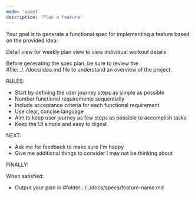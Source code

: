 ```yaml
---
mode: 'agent'
description: 'Plan a feature'
---
```


Your goal is to generate a functional spec for implementing a feature based on the provided idea:

Detail view for weekly plan view to view individual workout details

Before generating the spec plan, be sure to review the #file:../../docs/idea.md file to understand an overview of the project.

RULES:
- Start by defining the user journey steps as simple as possible
- Number functional requirements sequentially
- Include acceptance criteria for each functional requirement
- Use clear, concise language
- Aim to keep user journey as few steps as possible to accomplish tasks
- Keep the UI simple and easy to digest

NEXT:

- Ask me for feedback to make sure I'm happy
- Give me additional things to consider I may not be thinking about

FINALLY:

When satisfied:

- Output your plan in #folder:../../docs/specs/feature-name.md
